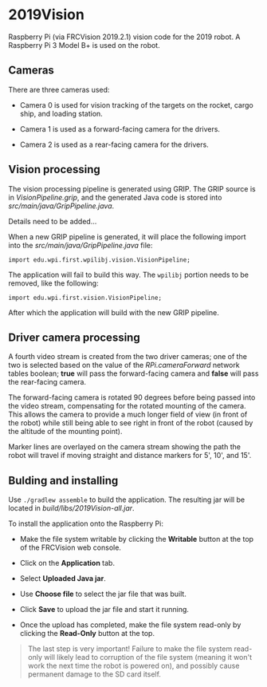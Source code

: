 # 2019Vision
Raspberry Pi (via FRCVision 2019.2.1) vision code for the 2019 robot.  A
Raspberry Pi 3 Model B+ is used on the robot.

## Cameras
There are three cameras used:

- Camera 0 is used for vision tracking of the targets on the rocket, cargo
  ship, and loading station.

- Camera 1 is used as a forward-facing camera for the drivers.

- Camera 2 is used as a rear-facing camera for the drivers.

## Vision processing
The vision processing pipeline is generated using GRIP.  The GRIP source is in
_VisionPipeline.grip_, and the generated Java code is stored into
_src/main/java/GripPipeline.java_.

Details need to be added...

When a new GRIP pipeline is generated, it will place the following import into
the _src/main/java/GripPipeline.java_ file:

`import edu.wpi.first.wpilibj.vision.VisionPipeline;`

The application will fail to build this way.  The `wpilibj` portion needs to be
removed, like the following:

`import edu.wpi.first.vision.VisionPipeline;`

After which the application will build with the new GRIP pipeline.

## Driver camera processing
A fourth video stream is created from the two driver cameras; one of the two is
selected based on the value of the _RPi.cameraForward_ network tables boolean;
__true__ will pass the forward-facing camera and __false__ will pass the
rear-facing camera.

The forward-facing camera is rotated 90 degrees before being passed into the
video stream, compensating for the rotated mounting of the camera.  This allows
the camera to provide a much longer field of view (in front of the robot) while
still being able to see right in front of the robot (caused by the altitude of
the mounting point).

Marker lines are overlayed on the camera stream showing the path the robot will
travel if moving straight and distance markers for 5', 10', and 15'.

## Bulding and installing
Use `./gradlew assemble` to build the application.  The resulting jar will
be located in _build/libs/2019Vision-all.jar_.

To install the application onto the Raspberry Pi:

- Make the file system writable by clicking the __Writable__ button at the top
  of the FRCVision web console.

- Click on the __Application__ tab.

- Select __Uploaded Java jar__.

- Use __Choose file__ to select the jar file that was built.

- Click __Save__ to upload the jar file and start it running.

- Once the upload has completed, make the file system read-only by clicking the
  __Read-Only__ button at the top.

> The last step is very important!  Failure to make the file system read-only
> will likely lead to corruption of the file system (meaning it won't work the
> next time the robot is powered on), and possibly cause permanent damage to
> the SD card itself.
